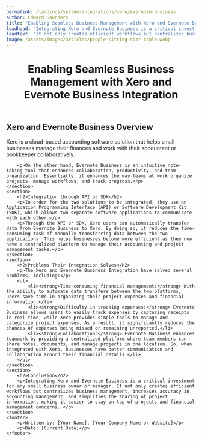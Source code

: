 ```yaml
---
permalink: /landings/system-integrations/xero/evernote-business
author: Edward Saunders
title: "Enabling Seamless Business Management with Xero and Evernote Business Integration"
leadhead: "Integrating Xero and Evernote Business is a critical investment for any small business owner or manager"
leadtext: "It not only creates efficient workflows but centralizes business management, increases accuracy in accounting management, and simplifies the sharing of project information, making it easier to stay on top of projects and financial management concerns."
image: /assets/images/articles/people-sitting-near-table.webp
---
```

<div class="arttext">	<header>
		<h1>Enabling Seamless Business Management with Xero and Evernote Business Integration</h1>
	</header>
	<section>
		<h2>Xero and Evernote Business Overview</h2>
		<p>Xero is a cloud-based accounting software solution that helps small businesses manage their finances and work with their accountant or bookkeeper collaboratively.</p>

		<p>On the other hand, Evernote Business is an intuitive note-taking tool that enhances collaboration, productivity, and team organization. Essentially, it enhances the way teams at work organize projects, manage workflows, and track progress.</p>
	</section>
	<section>
		<h2>Integration through API or SDK</h2>
		<p>In order for the two solutions to be integrated, they use an Application Programming Interface (API) or Software Development Kit (SDK), which allows two separate software applications to communicate with each other.</p>
		<p>Through the API or SDK, Xero users can automatically transfer data from Evernote Business to Xero. By doing so, it reduces the time-consuming task of manually transferring data between the two applications. This helps businesses become more efficient as they now have a centralized platform to manage their accounting and project management tasks.</p>
	</section>
	<section>
		<h2>Problems Their Integration Solves</h2>
		<p>The Xero and Evernote Business Integration have solved several problems, including:</p>
		<ul>
			<li><strong>Time-consuming financial management:</strong> With the ability to automate data transfers between the two platforms, users save time in organizing their project expenses and financial information.</li>
			<li><strong>Difficulty in tracking expenses:</strong> Evernote Business allows users to easily track expenses by capturing receipts in real-time, while Xero provides simple tools to manage and categorize project expenses. As a result, it significantly reduces the chances of expenses being missed or remaining unreported.</li>
			<li><strong>Collaboration:</strong> Evernote Business enhances teamwork by providing a centralized platform where team members can share notes, documents, and manage projects in one location. So, when integrated with Xero, businesses have better communication and collaboration around their financial details.</li>
		</ul>
	</section>
	<section>
		<h2>Conclusion</h2>
		<p>Integrating Xero and Evernote Business is a critical investment for any small business owner or manager. It not only creates efficient workflows but centralizes business management, increases accuracy in accounting management, and simplifies the sharing of project information, making it easier to stay on top of projects and financial management concerns. </p>
	</section>
	<footer>
		<p>Written by: [Your Name], [Your Company Name or Website]</p>
		<p>Date: [Current Date]</p>
	</footer>
</div>